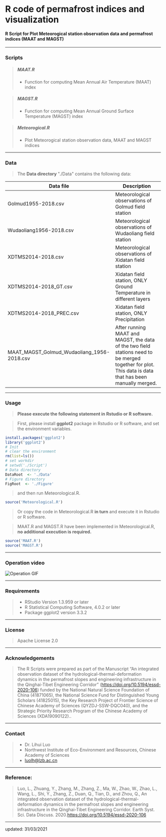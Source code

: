 # R code of permafrost indices and visualization

#### R Script for Plot Meteorogical station observation data and permafrost indices (MAAT and MAGST)


----

### Scripts

> ##### MAAT.R
>- Function for computing Mean Annual Air Temperature (MAAT) index

> ##### MAGST.R
>- Function for computing Mean Annual Ground Surface Temperature (MAGST) index

> ##### Meteorogical.R
>- Plot Meteorogical station observation data, MAAT and MAGST indices

----

### Data

>  The **Data directory** "./Data" contains the following data:


|     Data file                                           |     Description    |   
|---------------------------------------------------------|----------------------|
| Golmud1955-2018.csv | Meteorological observations of Golmud field station |
| Wudaoliang1956-2018.csv | Meteorological observations of Wudaoliang field station |
| XDTMS2014-2018.csv |Meteorological observations of Xidatan field station |
| XDTMS2014-2018_GT.csv | Xidatan field station, ONLY Ground Temperature in different layers|
| XDTMS2014-2018_PREC.csv | Xidatan field station, ONLY Precipitation|
| MAAT_MAGST_Golmud_Wudaoliang_1956-2018.csv | After running MAAT and MAGST, the data of the two field stations need to be merged together for plot. This data is data that has been manually merged.|

----

### Usage


> **Please execute the following statement in Rstudio or R software.** 

>  First, please install **ggplot2** package in Rstudio or R software, and set the environment variables.
> 
```r
install.packages('ggplot2')
library('ggplot2')
# Init
# clear the environment
rm(list=ls())
# set workdir
# setwd('./Script')
# Data directory
DataRoot  <- './Data'
# Figure directory
FigRoot  <- './Figure'
```

> and then run Meteorological.R.

```r
source('Meteorological.R')
```

> Or copy the code in Meteorological.R **in turn** and execute it in Rstudio or R software.

> MAAT.R and MAGST.R have been implemented in Meteorological.R, **no additional execution is required.**

> 
```r
source('MAAT.R')
source('MAGST.R')
```

----
### Operation video
![Operation GIF](https://github.com/iffylaw/ESSD-2020-106/blob/main/ScriptRstudio.gif)

----
### Requirements

>- RStudio Version 1.3.959 or later
>- R Statistical Computing Software, 4.0.2 or later
>- Package ggplot2 version 3.3.2

----
### License

> Apache License 2.0

----
### Acknowledgements

> The R Scripts were prepared as part of the Manuscript “An integrated observation dataset of the hydrological-thermal-deformation dynamics in the permafrost slopes and engineering infrastructure in the Qinghai-Tibet Engineering Corridor” (https://doi.org/10.5194/essd-2020-106) funded by the National Natural Science Foundation of China (41871065), the National Science Fund for Distinguished Young Scholars (41825015), the Key Research Project of Frontier Science of Chinese Academy of Sciences (QYZDJ-SSW-DQC040), and the Strategic Priority Research Program of the Chinese Academy of Sciences (XDA19090122)..

----
### Contact

>- Dr. Lihui Luo 
>- Northwest Institute of Eco-Environment and Resources, Chinese Academy of Sciences
>- <luolh@lzb.ac.cn>

----
### Reference:

> Luo, L., Zhuang, Y., Zhang, M., Zhang, Z., Ma, W., Zhao, W., Zhao, L., Wang, L., Shi, Y., Zhang, Z., Duan, Q., Tian, D., and Zhou, Q.,  An integrated observation dataset of the hydrological-thermal-deformation dynamics in the permafrost slopes and engineering infrastructure in the Qinghai-Tibet Engineering Corridor. Earth Syst. Sci. Data Discuss. 2020.<https://doi.org/10.5194/essd-2020-106>

----
updated: 31/03/2021
